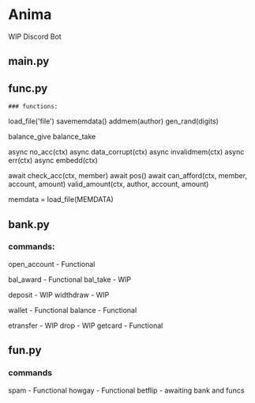 # Anima
WIP Discord Bot

## main.py
	
## func.py
	### functions:
load_file('file')
savememdata()
addmem(author)
gen_rand(digits)

balance_give
balance_take

async no_acc(ctx)
async data_corrupt(ctx)
async invalidmem(ctx)
async err(ctx)
async embedd(ctx)
	
await check_acc(ctx, member)
await pos()
await can_afford(ctx, member, account, amount)
valid_amount(ctx, author, account, amount)

memdata = load_file(MEMDATA)

## bank.py
### commands:
open_account - Functional

bal_award - Functional
bal_take - WIP

deposit - WIP
widthdraw - WIP	

wallet - Functional
balance - Functional

etransfer - WIP
drop - WIP
getcard - Functional

## fun.py
### commands
spam - Functional
howgay - Functional
betflip - awaiting bank and funcs